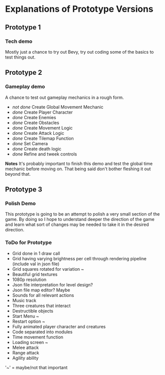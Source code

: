 # Explanations of Prototype Versions
## Prototype 1
### Tech demo
Mostly just a chance to try out Bevy, try out coding some of the basics to test things out.

## Prototype 2
### Gameplay demo
A chance to test out gameplay mechanics in a rough form.

- *not done* Create Global Movement Mechanic
- *done* Create Player Character
- *done* Create Enemies
- *done* Create Obstacles
- *done* Create Movement Logic
- *done* Create Attack Logic
- *done* Create Tilemap Function
- *done* Set Camera
- *done* Create death logic
- *done* Refine and tweek controls

**Notes**
It's probably important to finish this demo and test the global time mechanic before moving on. That being said don't bother fleshing it out beyond that.


## Prototype 3
### Polish Demo
This prototype is going to be an attempt to polish a very small section of the game.
By doing so I hope to understand deeper the direction of the game and learn what sort of changes may be needed to take it in the desired direction.

### ToDo for Prototype
- Grid done in 1 draw call
- Grid having varying brightness per cell through rendering pipeline (include val in json file)
- Grid squares rotated for variation ~
- Beautiful grid textures
- 1080p resolution
- Json file interpretation for level design?
- Json file map editor? Maybe
- Sounds for all relevant actions
- Music track
- Three creatures that interact
- Destructible objects
- Start Menu ~
- Restart option ~
- Fully animated player character and creatures
- Code separated into modules
- Time movement function
- Loading screen ~
- Melee attack
- Range attack
- Agility ability

'~' = maybe/not that important